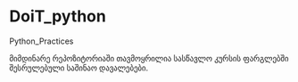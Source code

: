 # DoiT_python
Python_Practices

მიმდინარე რეპოზიტორიაში თავმოყრილია სასწავლო კურსის ფარგლებში შესრულებული საშინაო დავალებები.